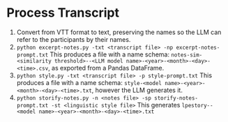 # Process Transcript

1. Convert from VTT format to text, preserving the names so the LLM can refer to the participants by their names.
2. `python excerpt-notes.py -txt <transcript file> -np excerpt-notes-prompt.txt`
   This produces a file with a name schema: `notes-sim-<similarity threshold>--<LLM model name>-<year>-<month>-<day>-<time>.csv`, as exported from a Pandas DataFrame.
3. `python style.py -txt <transcript file> -p style-prompt.txt`
   This produces a file with a name schema: `style-<model name>-<year>-<month>-<day>-<time>.txt`, however the LLM generates it.
5. `python storify-notes.py -n <notes file> -sp storify-notes-prompt.txt -st <linguistic style file>`
   This generates `lpestory--<model name>-<year>-<month>-<day>-<time>.txt`
